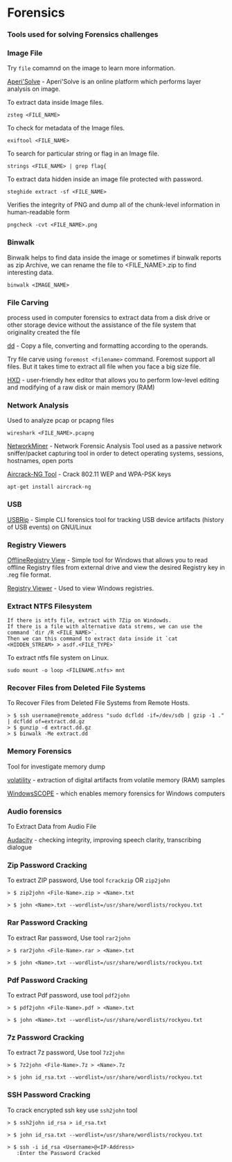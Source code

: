 # Forensics

### Tools used for solving Forensics challenges

### Image File

Try `file` comamnd on the image to learn more information.

[Aperi'Solve](https://www.aperisolve.com/) - Aperi'Solve is an online platform which performs layer analysis on image.

To extract data inside Image files.


```
zsteg <FILE_NAME>
```

To check for metadata of the Image files.

```
exiftool <FILE_NAME>
```

To search for particular string or flag in an Image file.

```
strings <FILE_NAME> | grep flag{
```

To extract data hidden inside an image file protected with password.

```
steghide extract -sf <FILE_NAME>
```
Verifies the integrity of PNG and dump all of the chunk-level information in human-readable form
```
pngcheck -cvt <FILE_NAME>.png
```
### Binwalk

Binwalk helps to find data inside the image or sometimes if binwalk reports as zip Archive, we can rename the file to <FILE_NAME>.zip to find interesting data.
```
binwalk <IMAGE_NAME>
```

### File Carving

process used in computer forensics to extract data from a disk drive or other storage device without the assistance of the file system that originality created the file

[dd](https://man7.org/linux/man-pages/man1/dd.1.html) - Copy a file, converting and formatting according to the operands.

Try file carve using `foremost <filename>` command. Foremost support all files. But it takes time to extract all file when you face a big size file.

[HXD](https://mh-nexus.de/en/hxd/) - user-friendly hex editor that allows you to perform low-level editing and modifying of a raw disk or main memory (RAM)

### Network Analysis

Used to analyze pcap or pcapng files

```
wireshark <FILE_NAME>.pcapng
```

[NetworkMiner](https://www.netresec.com/index.ashx?page=NetworkMiner) -  Network Forensic Analysis Tool used as a passive network sniffer/packet capturing tool in order to detect operating systems, sessions, hostnames, open ports

[Aircrack-NG Tool](https://www.aircrack-ng.org/) - Crack 802.11 WEP and WPA-PSK keys
```
apt-get install aircrack-ng
```

### USB

[USBRip](https://github.com/snovvcrash/usbrip) - Simple CLI forensics tool for tracking USB device artifacts (history of USB events) on GNU/Linux

### Registry Viewers

[OfflineRegistry View](https://www.nirsoft.net/utils/offline_registry_view.html) - Simple tool for Windows that allows you to read offline Registry files from external drive and view the desired Registry key in .reg file format.

[Registry Viewer](https://accessdata.com/product-download/registry-viewer-2-0-0) - Used to view Windows registries.

### Extract NTFS Filesystem

```
If there is ntfs file, extract with 7Zip on Windowds. 
If there is a file with alternative data strems, we can use the command `dir /R <FILE_NAME>`.
Then we can this command to extract data inside it `cat <HIDDEN_STREAM> > asdf.<FILE_TYPE>`
```

To extract ntfs file system on Linux.

```
sudo mount -o loop <FILENAME.ntfs> mnt
```

### Recover Files from Deleted File Systems

To Recover Files from Deleted File Systems from Remote Hosts.
```
> $ ssh username@remote_address "sudo dcfldd -if=/dev/sdb | gzip -1 ." | dcfldd of=extract.dd.gz
> $ gunzip -d extract.dd.gz
> $ binwalk -Me extract.dd
```

### Memory Forensics 

Tool for investigate memory dump


[volatility](https://github.com/volatilityfoundation/volatility) - extraction of digital artifacts from volatile memory (RAM) samples

[WindowsSCOPE](http://www.windowsscope.com/) - which enables memory forensics for Windows computers

### Audio forensics

To Extract Data from Audio File 


[Audacity](https://sourceforge.net/projects/audacity/) -  checking integrity, improving speech clarity, transcribing dialogue





### Zip Password Cracking

To extract ZIP password, Use tool `fcrackzip` OR `zip2john`

```
> $ zip2john <File-Name>.zip > <Name>.txt
 
> $ john <Name>.txt --wordlist=/usr/share/wordlists/rockyou.txt
```
### Rar Password Cracking 

To extract Rar password, Use tool `rar2john`

```
> $ rar2john <File-Name>.rar > <Name>.txt

> $ john <Name>.txt --wordlist=/usr/share/wordlists/rockyou.txt

```

### Pdf Password Cracking 

To extract Pdf password, use tool `pdf2john`

```
> $ pdf2john <File-Name>.pdf > <Name>.txt

> $ john <Name>.txt --wordlist=/usr/share/wordlists/rockyou.txt

```

### 7z Password Cracking

To extract 7z password, Use tool `7z2john`

```
> $ 7z2john <File-Name>.7z > <Name>.7z

> $ john id_rsa.txt --wordlist=/usr/share/wordlists/rockyou.txt

```

### SSH Password Cracking

To crack encrypted ssh key use `ssh2john` tool

```
> $ ssh2john id_rsa > id_rsa.txt

> $ john id_rsa.txt --wordlist=/usr/share/wordlists/rockyou.txt

> $ ssh -i id_rsa <Username>@<IP-Address>
   :Enter the Password Cracked 
```
